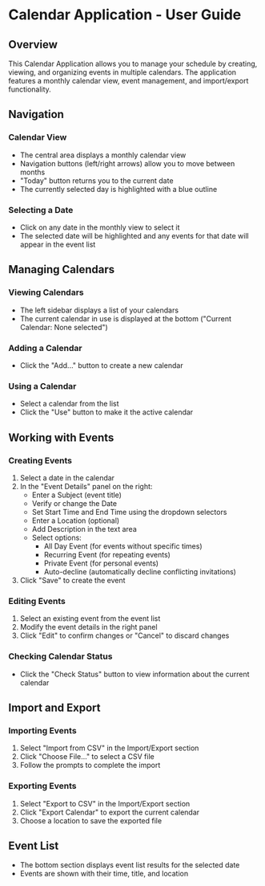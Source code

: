 # Calendar Application - User Guide

## Overview
This Calendar Application allows you to manage your schedule by creating, viewing, and organizing events in multiple calendars. The application features a monthly calendar view, event management, and import/export functionality.

## Navigation

### Calendar View
- The central area displays a monthly calendar view
- Navigation buttons (left/right arrows) allow you to move between months
- "Today" button returns you to the current date
- The currently selected day is highlighted with a blue outline

### Selecting a Date
- Click on any date in the monthly view to select it
- The selected date will be highlighted and any events for that date will appear in the event list

## Managing Calendars

### Viewing Calendars
- The left sidebar displays a list of your calendars
- The current calendar in use is displayed at the bottom ("Current Calendar: None selected")

### Adding a Calendar
- Click the "Add..." button to create a new calendar

### Using a Calendar
- Select a calendar from the list
- Click the "Use" button to make it the active calendar

## Working with Events

### Creating Events
1. Select a date in the calendar
2. In the "Event Details" panel on the right:
   - Enter a Subject (event title)
   - Verify or change the Date
   - Set Start Time and End Time using the dropdown selectors
   - Enter a Location (optional)
   - Add Description in the text area
   - Select options:
     - All Day Event (for events without specific times)
     - Recurring Event (for repeating events)
     - Private Event (for personal events)
     - Auto-decline (automatically decline conflicting invitations)
3. Click "Save" to create the event

### Editing Events
1. Select an existing event from the event list
2. Modify the event details in the right panel
3. Click "Edit" to confirm changes or "Cancel" to discard changes

### Checking Calendar Status
- Click the "Check Status" button to view information about the current calendar

## Import and Export

### Importing Events
1. Select "Import from CSV" in the Import/Export section
2. Click "Choose File..." to select a CSV file
3. Follow the prompts to complete the import

### Exporting Events
1. Select "Export to CSV" in the Import/Export section
2. Click "Export Calendar" to export the current calendar
3. Choose a location to save the exported file

## Event List
- The bottom section displays event list results for the selected date
- Events are shown with their time, title, and location